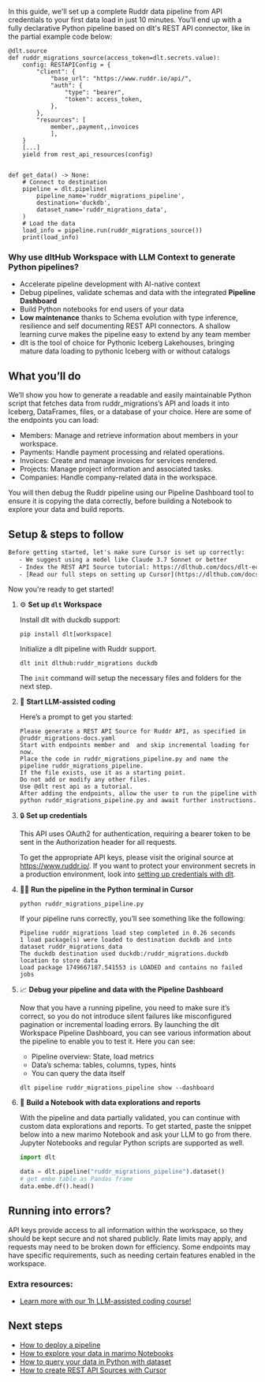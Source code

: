 In this guide, we'll set up a complete Ruddr data pipeline from API credentials to your first data load in just 10 minutes. You'll end up with a fully declarative Python pipeline based on dlt's REST API connector, like in the partial example code below:

```python-outcome
@dlt.source
def ruddr_migrations_source(access_token=dlt.secrets.value):
    config: RESTAPIConfig = {
        "client": {
            "base_url": "https://www.ruddr.io/api/",
            "auth": {
                "type": "bearer",
                "token": access_token,
            },
        },
        "resources": [
            member,,payment,,invoices
            ],
    }
    [...]
    yield from rest_api_resources(config)


def get_data() -> None:
    # Connect to destination
    pipeline = dlt.pipeline(
        pipeline_name='ruddr_migrations_pipeline',
        destination='duckdb',
        dataset_name='ruddr_migrations_data', 
    )
    # Load the data
    load_info = pipeline.run(ruddr_migrations_source())
    print(load_info) 
```

### Why use dltHub Workspace with LLM Context to generate Python pipelines?

- Accelerate pipeline development with AI-native context
- Debug pipelines, validate schemas and data with the integrated **Pipeline Dashboard**
- Build Python notebooks for end users of your data
- **Low maintenance** thanks to Schema evolution with type inference, resilience and self documenting REST API connectors. A shallow learning curve makes the pipeline easy to extend by any team member
- dlt is the tool of choice for Pythonic Iceberg Lakehouses, bringing mature data loading to pythonic Iceberg with or without catalogs

## What you’ll do

We’ll show you how to generate a readable and easily maintainable Python script that fetches data from ruddr_migrations’s API and loads it into Iceberg, DataFrames, files, or a database of your choice. Here are some of the endpoints you can load:

- Members: Manage and retrieve information about members in your workspace.
- Payments: Handle payment processing and related operations.
- Invoices: Create and manage invoices for services rendered.
- Projects: Manage project information and associated tasks.
- Companies: Handle company-related data in the workspace.

You will then debug the Ruddr pipeline using our Pipeline Dashboard tool to ensure it is copying the data correctly, before building a Notebook to explore your data and build reports.

## Setup & steps to follow

```default
Before getting started, let's make sure Cursor is set up correctly:
   - We suggest using a model like Claude 3.7 Sonnet or better
   - Index the REST API Source tutorial: https://dlthub.com/docs/dlt-ecosystem/verified-sources/rest_api/ and add it to context as **@dlt rest api**
   - [Read our full steps on setting up Cursor](https://dlthub.com/docs/dlt-ecosystem/llm-tooling/cursor-restapi#23-configuring-cursor-with-documentation)
```

Now you're ready to get started!

1. ⚙️ **Set up `dlt` Workspace**
    
    Install dlt with duckdb support:
    ```shell
    pip install dlt[workspace]
    ```

    Initialize a dlt pipeline with Ruddr support.
    ```shell
    dlt init dlthub:ruddr_migrations duckdb
    ```

    The `init` command will setup the necessary files and folders for the next step.
    
2. 🤠 **Start LLM-assisted coding**
    
    Here’s a prompt to get you started:
    
    ```prompt
    Please generate a REST API Source for Ruddr API, as specified in @ruddr_migrations-docs.yaml 
    Start with endpoints member and  and skip incremental loading for now. 
    Place the code in ruddr_migrations_pipeline.py and name the pipeline ruddr_migrations_pipeline. 
    If the file exists, use it as a starting point. 
    Do not add or modify any other files. 
    Use @dlt rest api as a tutorial. 
    After adding the endpoints, allow the user to run the pipeline with python ruddr_migrations_pipeline.py and await further instructions.
    ```

    
3. 🔒 **Set up credentials** 
    
    This API uses OAuth2 for authentication, requiring a bearer token to be sent in the Authorization header for all requests.
    
    To get the appropriate API keys, please visit the original source at https://www.ruddr.io/.
    If you want to protect your environment secrets in a production environment, look into [setting up credentials with dlt](https://dlthub.com/docs/walkthroughs/add_credentials).
    
4. 🏃‍♀️ **Run the pipeline in the Python terminal in Cursor**
    
    ```shell
    python ruddr_migrations_pipeline.py
    ```
    
    If your pipeline runs correctly, you’ll see something like the following:
    
    ```shell
    Pipeline ruddr_migrations load step completed in 0.26 seconds
    1 load package(s) were loaded to destination duckdb and into dataset ruddr_migrations_data
    The duckdb destination used duckdb:/ruddr_migrations.duckdb location to store data
    Load package 1749667187.541553 is LOADED and contains no failed jobs
    ```
    
5. 📈 **Debug your pipeline and data with the Pipeline Dashboard**

    Now that you have a running pipeline, you need to make sure it’s correct, so you do not introduce silent failures like misconfigured pagination or incremental loading errors. By launching the dlt Workspace Pipeline Dashboard, you can see various information about the pipeline to enable you to test it. Here you can see:
    - Pipeline overview: State, load metrics
    - Data’s schema: tables, columns, types, hints
    - You can query the data itself
    
    ```shell
    dlt pipeline ruddr_migrations_pipeline show --dashboard
    ```
    
6. 🐍 **Build a Notebook with data explorations and reports**

    With the pipeline and data partially validated, you can continue with custom data explorations and reports. To get started, paste the snippet below into a new marimo Notebook and ask your LLM to go from there. Jupyter Notebooks and regular Python scripts are supported as well.

    
    ```python
    import dlt

   data = dlt.pipeline("ruddr_migrations_pipeline").dataset()
   # get embe table as Pandas frame
   data.embe.df().head()
    ```

## Running into errors?

API keys provide access to all information within the workspace, so they should be kept secure and not shared publicly. Rate limits may apply, and requests may need to be broken down for efficiency. Some endpoints may have specific requirements, such as needing certain features enabled in the workspace.

### Extra resources:

- [Learn more with our 1h LLM-assisted coding course!](https://www.youtube.com/watch?v=GGid70rnJuM)

## Next steps

- [How to deploy a pipeline](https://dlthub.com/docs/walkthroughs/deploy-a-pipeline)
- [How to explore your data in marimo Notebooks](https://dlthub.com/docs/general-usage/dataset-access/marimo)
- [How to query your data in Python with dataset](https://dlthub.com/docs/general-usage/dataset-access/dataset)
- [How to create REST API Sources with Cursor](https://dlthub.com/docs/dlt-ecosystem/llm-tooling/cursor-restapi)